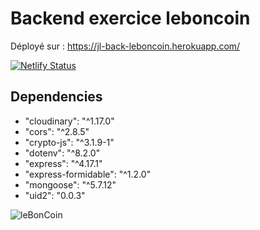 # Backend exercice leboncoin

Déployé sur : https://jl-back-leboncoin.herokuapp.com/

[![Netlify Status](https://api.netlify.com/api/v1/badges/919e7d7d-69c8-494e-b0fc-027bd43ab0c2/deploy-status)](https://app.netlify.com/sites/jl-boncoin/deploys)

## Dependencies

- "cloudinary": "^1.17.0"
- "cors": "^2.8.5"
- "crypto-js": "^3.1.9-1"
- "dotenv": "^8.2.0"
- "express": "^4.17.1"
- "express-formidable": "^1.2.0"
- "mongoose": "^5.7.12"
- "uid2": "0.0.3"

![leBonCoin](https://user-images.githubusercontent.com/31165759/79019394-8b33b300-7b76-11ea-8fa1-7d8bf2bcf6da.png)

